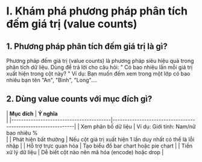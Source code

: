 # I. Khám phá phương pháp phân tích đếm giá trị (value counts)
## 1. Phương pháp phân tích đếm giá trị là gì?
Phương pháp đếm giá trị (value counts) là phương pháp siêu hiệu quả trong phân tích dữ liệu. Dùng để trả lời cho câu hỏi: " Có bao nhiêu lần mỗi giá trị xuất hiện trong cột này? "
Ví dụ: Bạn muốn đếm xem trong một lớp có bao nhiêu bạn tên "An", "Bình", "Long"....

## 2. Dùng value counts với mục đích gì?
|                 **Mục đích**            |               **Ý nghĩa**                       
             |
|-----------------------------------------|--------------------------------------------------------------|
| Xem phân bố dữ liệu                     | Ví dụ: Giới tính: Nam/nữ bao nhiêu %            
             |
| Phát hiện bất thường                    | Nếu cột giá trị xuất hiện 1 lần duy nhất có thể là lỗi nhập  |
| Hỗ trợ trực quan hóa                    | Tạo biểu đồ bar chart hoặc pie chart                         |
| Tiền xử lý dữ liệu                      | Dễ biết cột nào nên mã hóa (encode) hoặc drop                |
